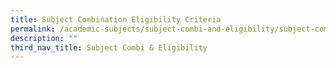 ```yaml
---
title: Subject Combination Eligibility Criteria
permalink: /academic-subjects/subject-combi-and-eligibility/subject-combination-eligibility-criteria/
description: ""
third_nav_title: Subject Combi & Eligibility
---
```

